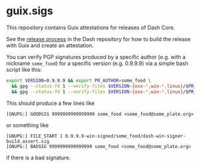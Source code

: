 # guix.sigs
This repository contains Guix attestations for releases of Dash Core.

See the [release process](https://github.com/dashpay/dash/blob/master/doc/release-process.md)
in the Dash repository for how to
build the release with Guix and create an attestation.

You can verify PGP signatures produced by a specific author (e.g. with a nickname `some_food`)
for a specific version (e.g. 0.9.9.9) via a simple bash script like this:
``` bash
export VERSION=0.9.9.9 && export PR_AUTHOR=some_food \
  && gpg --status-fd 1 --verify-files $VERSION-{osx-*,win-*,linux}/$PR_AUTHOR/*.sig 2>/dev/null | grep -e GOODSIG \
  && gpg --status-fd 1 --verify-files $VERSION-{osx-*,win-*,linux}/$PR_AUTHOR/*.sig 2>/dev/null | grep -e BADSIG -B4 | grep -e BADSIG -e FILE_START
```

This should produce a few lines like
```
[GNUPG:] GOODSIG 9999999999999999 some_food <some_food@some_plate.org>
```
or something like
```
[GNUPG:] FILE_START 1 0.9.9.9-win-signed/some_food/dash-win-signer-build.assert.sig
[GNUPG:] BADSIG 9999999999999999 some_food <some_food@some_plate.org>
```
if there is a bad signature.
